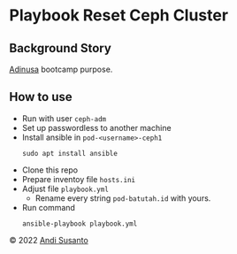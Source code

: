 # Playbook Reset Ceph Cluster

## Background Story
[Adinusa](https://adinusa.id/) bootcamp purpose.

## How to use

- Run with user `ceph-adm`
- Set up passwordless to another machine
- Install ansible in `pod-<username>-ceph1` 
    ```
    sudo apt install ansible
    ```
- Clone this repo
- Prepare inventoy file `hosts.ini`
- Adjust file `playbook.yml`
    - Rename every string `pod-batutah.id` with yours.
- Run command
    ```
    ansible-playbook playbook.yml
    ```

&copy; 2022 [Andi Susanto](https://jurnal.batutah.id)
